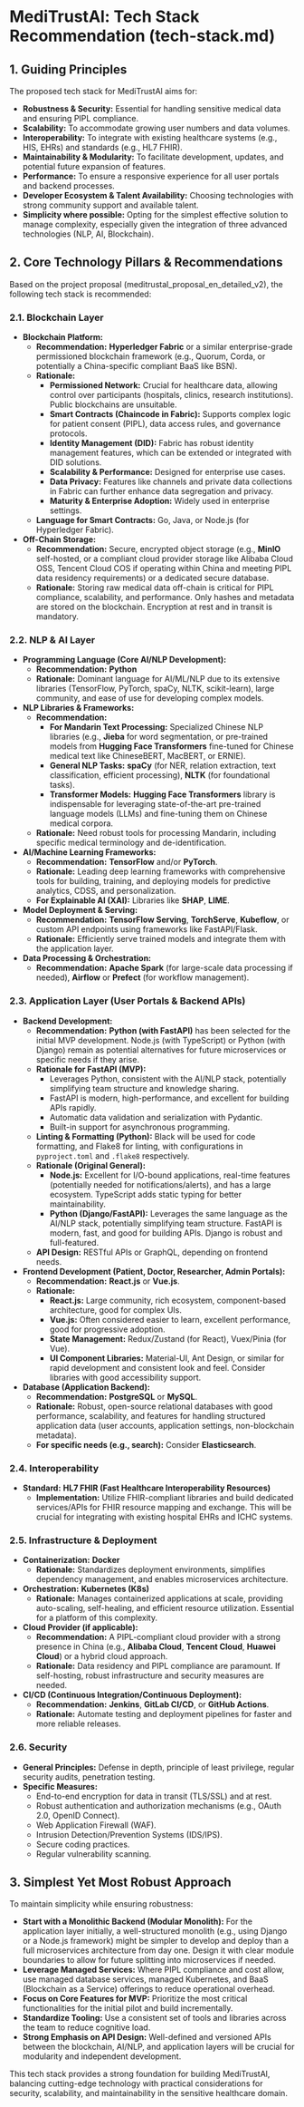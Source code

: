 # **MediTrustAl: Tech Stack Recommendation (tech-stack.md)**

## **1\. Guiding Principles**

The proposed tech stack for MediTrustAl aims for:

* **Robustness & Security:** Essential for handling sensitive medical data and ensuring PIPL compliance.  
* **Scalability:** To accommodate growing user numbers and data volumes.  
* **Interoperability:** To integrate with existing healthcare systems (e.g., HIS, EHRs) and standards (e.g., HL7 FHIR).  
* **Maintainability & Modularity:** To facilitate development, updates, and potential future expansion of features.  
* **Performance:** To ensure a responsive experience for all user portals and backend processes.  
* **Developer Ecosystem & Talent Availability:** Choosing technologies with strong community support and available talent.  
* **Simplicity where possible:** Opting for the simplest effective solution to manage complexity, especially given the integration of three advanced technologies (NLP, AI, Blockchain).

## **2\. Core Technology Pillars & Recommendations**

Based on the project proposal (meditrustal\_proposal\_en\_detailed\_v2), the following tech stack is recommended:

### **2.1. Blockchain Layer**

* **Blockchain Platform:**  
  * **Recommendation:** **Hyperledger Fabric** or a similar enterprise-grade permissioned blockchain framework (e.g., Quorum, Corda, or potentially a China-specific compliant BaaS like BSN).  
  * **Rationale:**  
    * **Permissioned Network:** Crucial for healthcare data, allowing control over participants (hospitals, clinics, research institutions). Public blockchains are unsuitable.  
    * **Smart Contracts (Chaincode in Fabric):** Supports complex logic for patient consent (PIPL), data access rules, and governance protocols.  
    * **Identity Management (DID):** Fabric has robust identity management features, which can be extended or integrated with DID solutions.  
    * **Scalability & Performance:** Designed for enterprise use cases.  
    * **Data Privacy:** Features like channels and private data collections in Fabric can further enhance data segregation and privacy.  
    * **Maturity & Enterprise Adoption:** Widely used in enterprise settings.  
  * **Language for Smart Contracts:** Go, Java, or Node.js (for Hyperledger Fabric).  
* **Off-Chain Storage:**  
  * **Recommendation:** Secure, encrypted object storage (e.g., **MinIO** self-hosted, or a compliant cloud provider storage like Alibaba Cloud OSS, Tencent Cloud COS if operating within China and meeting PIPL data residency requirements) or a dedicated secure database.  
  * **Rationale:** Storing raw medical data off-chain is critical for PIPL compliance, scalability, and performance. Only hashes and metadata are stored on the blockchain. Encryption at rest and in transit is mandatory.

### **2.2. NLP & AI Layer**

* **Programming Language (Core AI/NLP Development):**  
  * **Recommendation:** **Python**  
  * **Rationale:** Dominant language for AI/ML/NLP due to its extensive libraries (TensorFlow, PyTorch, spaCy, NLTK, scikit-learn), large community, and ease of use for developing complex models.  
* **NLP Libraries & Frameworks:**  
  * **Recommendation:**  
    * **For Mandarin Text Processing:** Specialized Chinese NLP libraries (e.g., **Jieba** for word segmentation, or pre-trained models from **Hugging Face Transformers** fine-tuned for Chinese medical text like ChineseBERT, MacBERT, or ERNIE).  
    * **General NLP Tasks:** **spaCy** (for NER, relation extraction, text classification, efficient processing), **NLTK** (for foundational tasks).  
    * **Transformer Models:** **Hugging Face Transformers** library is indispensable for leveraging state-of-the-art pre-trained language models (LLMs) and fine-tuning them on Chinese medical corpora.  
  * **Rationale:** Need robust tools for processing Mandarin, including specific medical terminology and de-identification.  
* **AI/Machine Learning Frameworks:**  
  * **Recommendation:** **TensorFlow** and/or **PyTorch**.  
  * **Rationale:** Leading deep learning frameworks with comprehensive tools for building, training, and deploying models for predictive analytics, CDSS, and personalization.  
  * **For Explainable AI (XAI):** Libraries like **SHAP**, **LIME**.  
* **Model Deployment & Serving:**  
  * **Recommendation:** **TensorFlow Serving**, **TorchServe**, **Kubeflow**, or custom API endpoints using frameworks like FastAPI/Flask.  
  * **Rationale:** Efficiently serve trained models and integrate them with the application layer.  
* **Data Processing & Orchestration:**  
  * **Recommendation:** **Apache Spark** (for large-scale data processing if needed), **Airflow** or **Prefect** (for workflow management).

### **2.3. Application Layer (User Portals & Backend APIs)**

* **Backend Development:**
  * **Recommendation:** **Python (with FastAPI)** has been selected for the initial MVP development. Node.js (with TypeScript) or Python (with Django) remain as potential alternatives for future microservices or specific needs if they arise.
  * **Rationale for FastAPI (MVP):**
    * Leverages Python, consistent with the AI/NLP stack, potentially simplifying team structure and knowledge sharing.
    * FastAPI is modern, high-performance, and excellent for building APIs rapidly.
    * Automatic data validation and serialization with Pydantic.
    * Built-in support for asynchronous programming.
  * **Linting & Formatting (Python):** Black will be used for code formatting, and Flake8 for linting, with configurations in `pyproject.toml` and `.flake8` respectively.
  * **Rationale (Original General):**
    * **Node.js:** Excellent for I/O-bound applications, real-time features (potentially needed for notifications/alerts), and has a large ecosystem. TypeScript adds static typing for better maintainability.
    * **Python (Django/FastAPI):** Leverages the same language as the AI/NLP stack, potentially simplifying team structure. FastAPI is modern, fast, and good for building APIs. Django is robust and full-featured.
  * **API Design:** RESTful APIs or GraphQL, depending on frontend needs.
* **Frontend Development (Patient, Doctor, Researcher, Admin Portals):**  
  * **Recommendation:** **React.js** or **Vue.js**.  
  * **Rationale:**  
    * **React.js:** Large community, rich ecosystem, component-based architecture, good for complex UIs.  
    * **Vue.js:** Often considered easier to learn, excellent performance, good for progressive adoption.  
    * **State Management:** Redux/Zustand (for React), Vuex/Pinia (for Vue).  
    * **UI Component Libraries:** Material-UI, Ant Design, or similar for rapid development and consistent look and feel. Consider libraries with good accessibility support.  
* **Database (Application Backend):**  
  * **Recommendation:** **PostgreSQL** or **MySQL**.  
  * **Rationale:** Robust, open-source relational databases with good performance, scalability, and features for handling structured application data (user accounts, application settings, non-blockchain metadata).  
  * **For specific needs (e.g., search):** Consider **Elasticsearch**.

### **2.4. Interoperability**

* **Standard:** **HL7 FHIR (Fast Healthcare Interoperability Resources)**  
  * **Implementation:** Utilize FHIR-compliant libraries and build dedicated services/APIs for FHIR resource mapping and exchange. This will be crucial for integrating with existing hospital EHRs and ICHC systems.

### **2.5. Infrastructure & Deployment**

* **Containerization:** **Docker**  
  * **Rationale:** Standardizes deployment environments, simplifies dependency management, and enables microservices architecture.  
* **Orchestration:** **Kubernetes (K8s)**  
  * **Rationale:** Manages containerized applications at scale, providing auto-scaling, self-healing, and efficient resource utilization. Essential for a platform of this complexity.  
* **Cloud Provider (if applicable):**  
  * **Recommendation:** A PIPL-compliant cloud provider with a strong presence in China (e.g., **Alibaba Cloud**, **Tencent Cloud**, **Huawei Cloud**) or a hybrid cloud approach.  
  * **Rationale:** Data residency and PIPL compliance are paramount. If self-hosting, robust infrastructure and security measures are needed.  
* **CI/CD (Continuous Integration/Continuous Deployment):**  
  * **Recommendation:** **Jenkins**, **GitLab CI/CD**, or **GitHub Actions**.  
  * **Rationale:** Automate testing and deployment pipelines for faster and more reliable releases.

### **2.6. Security**

* **General Principles:** Defense in depth, principle of least privilege, regular security audits, penetration testing.  
* **Specific Measures:**  
  * End-to-end encryption for data in transit (TLS/SSL) and at rest.  
  * Robust authentication and authorization mechanisms (e.g., OAuth 2.0, OpenID Connect).  
  * Web Application Firewall (WAF).  
  * Intrusion Detection/Prevention Systems (IDS/IPS).  
  * Secure coding practices.  
  * Regular vulnerability scanning.

## **3\. Simplest Yet Most Robust Approach**

To maintain simplicity while ensuring robustness:

* **Start with a Monolithic Backend (Modular Monolith):** For the application layer initially, a well-structured monolith (e.g., using Django or a Node.js framework) might be simpler to develop and deploy than a full microservices architecture from day one. Design it with clear module boundaries to allow for future splitting into microservices if needed.  
* **Leverage Managed Services:** Where PIPL compliance and cost allow, use managed database services, managed Kubernetes, and BaaS (Blockchain as a Service) offerings to reduce operational overhead.  
* **Focus on Core Features for MVP:** Prioritize the most critical functionalities for the initial pilot and build incrementally.  
* **Standardize Tooling:** Use a consistent set of tools and libraries across the team to reduce cognitive load.  
* **Strong Emphasis on API Design:** Well-defined and versioned APIs between the blockchain, AI/NLP, and application layers will be crucial for modularity and independent development.

This tech stack provides a strong foundation for building MediTrustAl, balancing cutting-edge technology with practical considerations for security, scalability, and maintainability in the sensitive healthcare domain.
